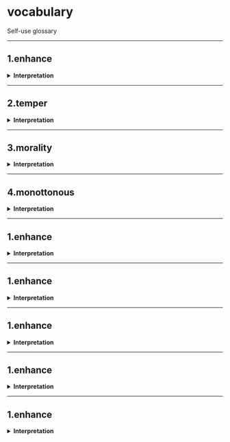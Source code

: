 # vocabulary
Self-use glossary 

***

## 1.enhance

<details><summary><b>Interpretation</b></summary>
<p>

#### v.  提高，增强
#### enlarge v.增大

</p>
</details>

***

## 2.temper

<details><summary><b>Interpretation</b></summary>
<p>

#### n. 脾气，怒气

</p>
</details>

***

## 3.morality

<details><summary><b>Interpretation</b></summary>
<p>

#### n. 道德，美德
#### a. 道德的

</p>
</details>

***

## 4.monottonous

<details><summary><b>Interpretation</b></summary>
<p>

#### a. 单调的，无变化的
#### mono - 前缀，单独
#### tone n. 声调，腔调

</p>
</details>

***

## 1.enhance

<details><summary><b>Interpretation</b></summary>
<p>

#### v.  提高，增强

</p>
</details>

***

## 1.enhance

<details><summary><b>Interpretation</b></summary>
<p>

#### v.  提高，增强

</p>
</details>

***

## 1.enhance

<details><summary><b>Interpretation</b></summary>
<p>

#### v.  提高，增强

</p>
</details>

***

## 1.enhance

<details><summary><b>Interpretation</b></summary>
<p>

#### v.  提高，增强

</p>
</details>

***

## 1.enhance

<details><summary><b>Interpretation</b></summary>
<p>

#### v.  提高，增强

</p>
</details>



